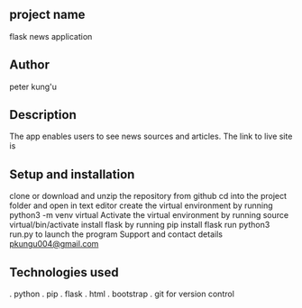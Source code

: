 
## project name
flask news application

## Author
peter kung'u

## Description
The app enables users to see news sources and articles. The link to live site is 

## Setup and installation
clone or download and unzip the repository from github 
cd into the project folder and open in text editor
create the virtual environment by running python3 -m venv  virtual
Activate the virtual environment by running source virtual/bin/activate
install flask by running pip install flask
run python3 run.py to launch the program
Support and contact details
pkungu004@gmail.com

## Technologies used
. python 
. pip 
. flask 
. html 
. bootstrap 
. git for version control